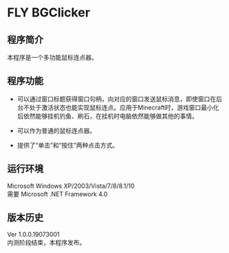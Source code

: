 FLY BGClicker
=========

程序简介
-----
本程序是一个多功能鼠标连点器。

程序功能
------
* 可以通过窗口标题获得窗口句柄，向对应的窗口发送鼠标消息，即使窗口在后台不处于激活状态也能实现鼠标连点。应用于Minecraft时，游戏窗口最小化后依然能够挂机钓鱼、刷石，在挂机时电脑依然能够做其他的事情。

* 可以作为普通的鼠标连点器。

* 提供了“单击”和“按住”两种点击方式。

运行环境
--------
Microsoft Windows XP/2003/Vista/7/8/8.1/10<br>
需要 Microsoft .NET Framework 4.0

版本历史
---------
Ver 1.0.0.19073001<br>
内测阶段结束，本程序发布。
